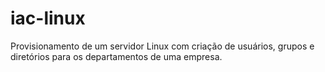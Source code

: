 # iac-linux
Provisionamento de um servidor Linux com criação de usuários, grupos e diretórios para os departamentos de uma empresa.
